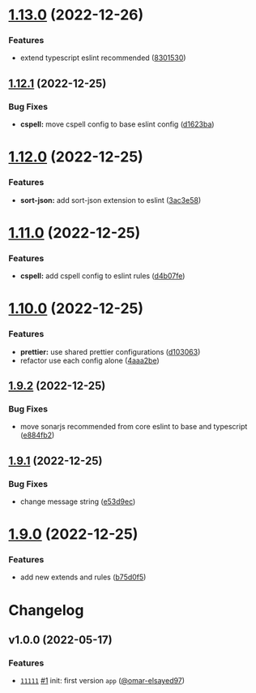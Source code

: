 # [1.13.0](https://github.com/js-omar/eslint-config/compare/v1.12.1...v1.13.0) (2022-12-26)

### Features

- extend typescript eslint recommended ([8301530](https://github.com/js-omar/eslint-config/commit/8301530790f9054a79f4d551861dd54c968890a7))

## [1.12.1](https://github.com/js-omar/eslint-config/compare/v1.12.0...v1.12.1) (2022-12-25)

### Bug Fixes

- **cspell:** move cspell config to base eslint config ([d1623ba](https://github.com/js-omar/eslint-config/commit/d1623ba058a4c31abda733ded752d182db858de6))

# [1.12.0](https://github.com/js-omar/eslint-config/compare/v1.11.0...v1.12.0) (2022-12-25)

### Features

- **sort-json:** add sort-json extension to eslint ([3ac3e58](https://github.com/js-omar/eslint-config/commit/3ac3e5802b1278813a09773a340cbd951b4e9dab))

# [1.11.0](https://github.com/js-omar/eslint-config/compare/v1.10.0...v1.11.0) (2022-12-25)

### Features

- **cspell:** add cspell config to eslint rules ([d4b07fe](https://github.com/js-omar/eslint-config/commit/d4b07fe2e0aad8a79355110c263cf2dd40a5a131))

# [1.10.0](https://github.com/js-omar/eslint-config/compare/v1.9.2...v1.10.0) (2022-12-25)

### Features

- **prettier:** use shared prettier configurations ([d103063](https://github.com/js-omar/eslint-config/commit/d1030633a4848f90586d6945df2e10c3df81dbc0))
- refactor use each config alone ([4aaa2be](https://github.com/js-omar/eslint-config/commit/4aaa2be0c52fdebac20cd2a5a52a118f6c35150f))

## [1.9.2](https://github.com/js-omar/eslint-config/compare/v1.9.1...v1.9.2) (2022-12-25)

### Bug Fixes

- move sonarjs recommended from core eslint to base and typescript ([e884fb2](https://github.com/js-omar/eslint-config/commit/e884fb26e36ed5f71a36000bc322527781762520))

## [1.9.1](https://github.com/js-omar/eslint-config/compare/v1.9.0...v1.9.1) (2022-12-25)

### Bug Fixes

- change message string ([e53d9ec](https://github.com/js-omar/eslint-config/commit/e53d9ec62dd34e8ea48268b373f3f1c6acebf89b))

# [1.9.0](https://github.com/js-omar/eslint-config/compare/v1.8.1...v1.9.0) (2022-12-25)

### Features

- add new extends and rules ([b75d0f5](https://github.com/js-omar/eslint-config/commit/b75d0f5f160da0bd7441d19a4ef21e3d50a7bebb))

# Changelog

## v1.0.0 (2022-05-17)

### Features

- [`11111`](https://github.com/) [#1](https://github.com) init: first version `app` ([@omar-elsayed97](https://github.com/omar-elsayed97))
